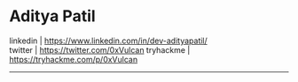 # Aditya Patil 


linkedin | https://www.linkedin.com/in/dev-adityapatil/   
twitter |  https://twitter.com/0xVulcan
tryhackme | https://tryhackme.com/p/0xVulcan

---

 <script src="https://tryhackme.com/badge/461684"></script>
 
